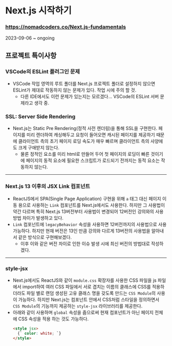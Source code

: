 # Next.js 시작하기
### https://nomadcoders.co/Next.js-fundamentals

2023-09-06 ~ ongoing

## 프로젝트 특이사항
### VSCode의 ESLint 플러그인 문제
* VSCode 작업 영역의 루트 폴더를 Next.js 프로젝트 폴더로 설정하지 않으면 ESLint가 제대로 작동하지 않는 문제가 있다. 작업 시에 주의 할 것.
  + 다른 IDE에서도 이런 문제가 있는지는 모르겠다... VSCode의 ESLint 서버 문제라고 생각 중.

### SSL: Server Side Rendering
* Next.js는 Static Pre Rendering(정적 사전 렌더링)을 통해 SSL을 구현한다. 페이지를 미리 렌더하여 캐싱해두고 요청이 들어오면 캐시된 페이지를 제공하기 때문에 클라이언트 측의 초기 페이지 로딩 속도가 매우 빠르며 클라이언트 측의 사양에도 크게 구애받지 않는다.
  + 물론 정적인 요소를 미리 html로 만들어 두어 첫 페이지의 로딩이 빠른 것이기에 페이지의 동적 요소에 필요한 스크립트가 로드되기 전까지는 동적 요소는 작동하지 않는다.
---
### Next.js 13 이후의 JSX Link 컴포넌트
* ReactJS에서 SPA(Single Page Application) 구현을 위해 `a` 태그 대신 페이지 이동 용으로 사용하는 `Link` 컴포넌트를 Next.js에서도 사용한다. 하지만 그 사용법이 약간 다르며 특히 Next.js 13버전부터 사용법이 변경되어 12버전인 강의와의 사용 방법 차이가 발생하고 있다.
* `Link` 컴포넌트에 `legacyBehavior` 속성을 사용하면 12버전까지의 사용법으로 사용 가능하다. 하지만 현재 버전은 13인 만큼 강의와 다르게 13버전의 사용법을 알아내서 같은 방식으로 구현해보겠다.
  + 이후 이와 같은 버전 차이로 인한 이슈 발생 시에 최신 버전의 방법대로 작성하겠다.
---
### style-jsx
* Next.js에서도 ReactJS와 같이 `module.css` 확장자를 사용한 CSS 파일을 js 파일에서 import하여 여러 CSS 파일에서 서로 겹치는 이름의 클래스에 CSS를 적용하더라도 파일 별로 랜덤 생성된 고유 클래스 명을 갖도록 만드는 `CSS Module`의 사용이 가능하다. 하지만 Next.js는 컴포넌트 안에서 CSS처럼 스타일을 정의하면서 `CSS Module`의 기능까지 제공하는 `style-jsx` 라이브러리를 제공한다.
* 아래와 같이 사용하며 `global` 속성을 줌으로써 현재 컴포넌트가 아닌 페이지 전체에 CSS 속성을 적용 하는 것도 가능하다.
  ```html
  <style jsx>
    {` color: white; `}
  </style>
  ```